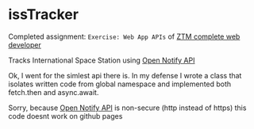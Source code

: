 # issTracker

Completed assignment: `Exercise: Web App APIs` of [ZTM complete web developer](https://www.udemy.com/course/the-complete-web-developer-zero-to-mastery)

Tracks International Space Station using [Open Notify API](http://open-notify.org/Open-Notify-API/ISS-Location-Now/)

Ok, I went for the simlest api there is. In my defense I wrote a class that isolates written code from global namespace and implemented both fetch.then and async.await.

Sorry, because [Open Notify API](http://open-notify.org/Open-Notify-API/ISS-Location-Now/) is non-secure (http instead of https) this code doesnt work on github pages

